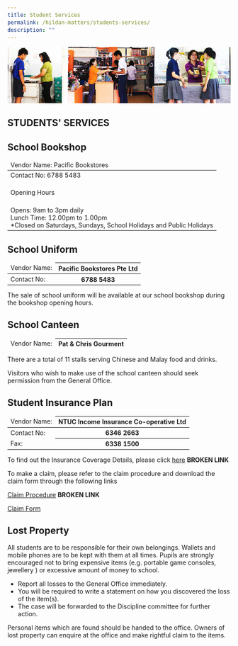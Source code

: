 ```yaml
---
title: Student Services
permalink: /hildan-matters/students-services/
description: ""
---
```

![](/images/Hildan%20Matters/Students'%20Services.jpg)


STUDENTS' SERVICES
------------------

School Bookshop
---------------
<table>
<thead>
  <tr>
    <td>Vendor Name: Pacific Bookstores</td>
  </tr>
</thead>
<tbody>
  <tr>
    <td>Contact No: 6788 5483<br><br></td>
  </tr>
  <tr>
    <td>Opening Hours</td>
  </tr>
  <tr>
    <td><br>Opens: 9am to 3pm daily<br>Lunch Time: 12.00pm to 1.00pm<br>*Closed on Saturdays, Sundays, School Holidays and Public Holidays</td>
  </tr>
</tbody>
</table>
  


School Uniform
--------------

<table>
<thead>
  <tr>
    <td>Vendor Name:</td>
    <th>Pacific Bookstores Pte Ltd</th>
  </tr>
</thead>
<tbody>
  <tr>
    <td>Contact No:</td>
    <th>6788 5483</th>
  </tr>
</tbody>
</table>

The sale of school uniform will be available at our school bookshop during the bookshop opening hours.

School Canteen
--------------

<table>
<thead>
  <tr>
    <td>Vendor Name:</td>
    <th>Pat &amp; Chris Gourment</th>
  </tr>
</thead>
</table>

There are a total of 11 stalls serving Chinese and Malay food and drinks. 

Visitors who wish to make use of the school canteen should seek permission from the General Office.

Student Insurance Plan
----------------------

<table>
<thead>
  <tr>
    <td>Vendor Name:</td>
    <th>NTUC Income Insurance Co-operative Ltd</th>
  </tr>
</thead>
<tbody>
  <tr>
    <td>Contact No:</td>
    <th>6346 2663</th>
  </tr>
  <tr>
    <td>Fax:</td>
    <th>6338 1500</th>
  </tr>
</tbody>
</table>

To find out the Insurance Coverage Details, please click [here](http://www.income.com.sg/insurance/SPP/index.asp) **BROKEN LINK**

To make a claim, please refer to the claim procedure and download the claim form through the following links

[Claim Procedure](http://www.income.com.sg/insurance/SPP/index.asp) **BROKEN LINK**

[Claim Form](/files/Hildan%20Matters/ntuc_student_insurance_claim_form.pdf)


Lost Property
-------------

All students are to be responsible for their own belongings. Wallets and mobile phones are to be kept with them at all times. Pupils are strongly encouraged not to bring expensive items (e.g. portable game consoles, jewellery ) or excessive amount of money to school.

*   Report all losses to the General Office immediately.
*   You will be required to write a statement on how you discovered the loss of the item(s).
*   The case will be forwarded to the Discipline committee for further action.

Personal items which are found should be handed to the office. Owners of lost property can enquire at the office and make rightful claim to the items.